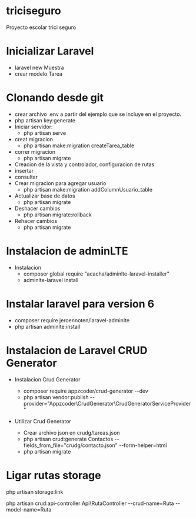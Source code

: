 # triciseguro
Proyecto escolar trici seguro

Inicializar Laravel
==================
	
* laravel new Muestra
* crear modelo Tarea

Clonando desde git
==================
* crear archivo .env a partir del ejemplo que se incluye en el proyecto.
* php artisan key:generate
* Iniciar servidor:
	- php artisan serve
* creat migracion
	- php artisan make:migration createTarea_table
* correr migracion
	- php artisan migrate
* Creacion de la vista y controlador, configuracion de rutas
* insertar
* consultar
* Crear migracion para agregar usuario
	- php artisan make:migration addColumnUsuario_table
* Actualizar base de datos
	- php artisan migrate
* Deshacer cambios
	- php artisan migrate:rollback
* Rehacer cambios
	- php artisan migrate
	
Instalacion de adminLTE
==============
* Instalacion
	- composer global require "acacha/adminlte-laravel-installer"
	- adminlte-laravel install
	
Instalar laravel para version 6
===============================
* composer require jeroennoten/laravel-adminlte
* php artisan adminlte:install
	
Instalacion de Laravel CRUD Generator
==============
* Instalacion Crud Generator
	- composer require appzcoder/crud-generator --dev
	- php artisan vendor:publish --provider="Appzcoder\CrudGenerator\CrudGeneratorServiceProvider"
	
* Utilizar Crud Generator
	- Crear archivo json en crudg/tareas.json
	- php artisan crud:generate Contactos --fields_from_file="crudg/contacto.json"  --form-helper=html
	- php artisan migrate
	
Ligar rutas storage
==============================
php artisan storage:link

php artisan crud:api-controller Api\RutaController --crud-name=Ruta --model-name=Ruta

